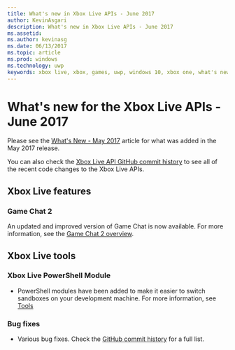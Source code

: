 ```yaml
---
title: What's new in Xbox Live APIs - June 2017
author: KevinAsgari
description: What's new in Xbox Live APIs - June 2017
ms.assetid:
ms.author: kevinasg
ms.date: 06/13/2017
ms.topic: article
ms.prod: windows
ms.technology: uwp
keywords: xbox live, xbox, games, uwp, windows 10, xbox one, what's new, june 2017
---
```


# What's new for the Xbox Live APIs - June 2017

Please see the [What's New - May 2017](1705-whats-new.md) article for what was added in the May 2017 release.

You can also check the [Xbox Live API GitHub commit history](https://github.com/Microsoft/xbox-live-api/commits/master) to see all of the recent code changes to the Xbox Live APIs.

## Xbox Live features

### Game Chat 2

An updated and improved version of Game Chat is now available. For more information, see the [Game Chat 2 overview](../multiplayer/chat/game-chat-2-overview.md).

## Xbox Live tools

### Xbox Live PowerShell Module

* PowerShell modules have been added to make it easier to switch sandboxes on your development machine. For more information, see [Tools](../tools/tools.md)

### Bug fixes

* Various bug fixes. Check the [GitHub commit history](https://github.com/Microsoft/xbox-live-api/commits/master) for a full list.
